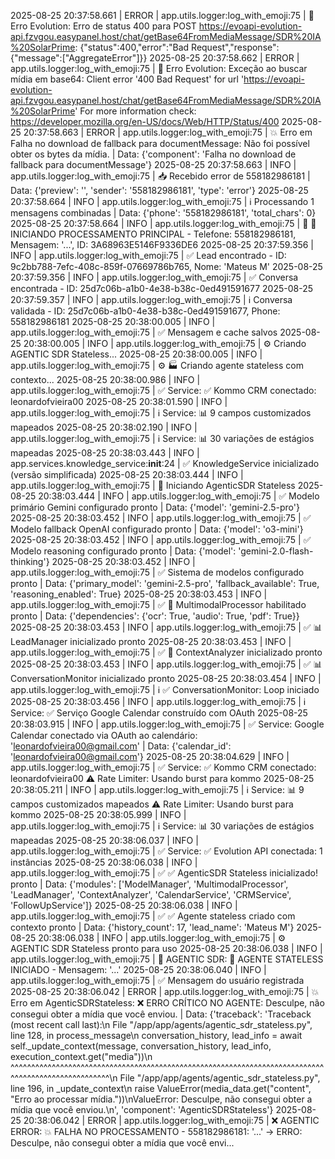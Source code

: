 2025-08-25 20:37:58.661 | ERROR    | app.utils.logger:log_with_emoji:75 | 🚨 Erro Evolution: Erro de status 400 para POST https://evoapi-evolution-api.fzvgou.easypanel.host/chat/getBase64FromMediaMessage/SDR%20IA%20SolarPrime: {"status":400,"error":"Bad Request","response":{"message":["AggregateError"]}}
2025-08-25 20:37:58.662 | ERROR    | app.utils.logger:log_with_emoji:75 | 🚨 Erro Evolution: Exceção ao buscar mídia em base64: Client error '400 Bad Request' for url 'https://evoapi-evolution-api.fzvgou.easypanel.host/chat/getBase64FromMediaMessage/SDR%20IA%20SolarPrime'
For more information check: https://developer.mozilla.org/en-US/docs/Web/HTTP/Status/400
2025-08-25 20:37:58.663 | ERROR    | app.utils.logger:log_with_emoji:75 | 💥 Erro em Falha no download de fallback para documentMessage: Não foi possível obter os bytes da mídia. | Data: {'component': 'Falha no download de fallback para documentMessage'}
2025-08-25 20:37:58.663 | INFO     | app.utils.logger:log_with_emoji:75 | 📥 Recebido error de 558182986181 | Data: {'preview': '', 'sender': '558182986181', 'type': 'error'}
2025-08-25 20:37:58.664 | INFO     | app.utils.logger:log_with_emoji:75 | ℹ️ Processando 1 mensagens combinadas | Data: {'phone': '558182986181', 'total_chars': 0}
2025-08-25 20:37:58.664 | INFO     | app.utils.logger:log_with_emoji:75 | 💬 🚀 INICIANDO PROCESSAMENTO PRINCIPAL - Telefone: 558182986181, Mensagem: '...', ID: 3A68963E5146F9336DE6
2025-08-25 20:37:59.356 | INFO     | app.utils.logger:log_with_emoji:75 | ✅ Lead encontrado - ID: 9c2bb788-7efc-408c-859f-07669786b765, Nome: 'Mateus M'
2025-08-25 20:37:59.356 | INFO     | app.utils.logger:log_with_emoji:75 | ✅ Conversa encontrada - ID: 25d7c06b-a1b0-4e38-b38c-0ed491591677
2025-08-25 20:37:59.357 | INFO     | app.utils.logger:log_with_emoji:75 | ℹ️ Conversa validada - ID: 25d7c06b-a1b0-4e38-b38c-0ed491591677, Phone: 558182986181
2025-08-25 20:38:00.005 | INFO     | app.utils.logger:log_with_emoji:75 | ✅ Mensagem e cache salvos
2025-08-25 20:38:00.005 | INFO     | app.utils.logger:log_with_emoji:75 | ⚙️ Criando AGENTIC SDR Stateless...
2025-08-25 20:38:00.005 | INFO     | app.utils.logger:log_with_emoji:75 | ⚙️ 🏭 Criando agente stateless com contexto...
2025-08-25 20:38:00.986 | INFO     | app.utils.logger:log_with_emoji:75 | ✅ Service: ✅ Kommo CRM conectado: leonardofvieira00
2025-08-25 20:38:01.590 | INFO     | app.utils.logger:log_with_emoji:75 | ℹ️ Service: 📊 9 campos customizados mapeados
2025-08-25 20:38:02.190 | INFO     | app.utils.logger:log_with_emoji:75 | ℹ️ Service: 📊 30 variações de estágios mapeadas
2025-08-25 20:38:03.443 | INFO     | app.services.knowledge_service:__init__:24 | ✅ KnowledgeService inicializado (versão simplificada)
2025-08-25 20:38:03.444 | INFO     | app.utils.logger:log_with_emoji:75 | 🚀 Iniciando AgenticSDR Stateless
2025-08-25 20:38:03.444 | INFO     | app.utils.logger:log_with_emoji:75 | ✅ Modelo primário Gemini configurado pronto | Data: {'model': 'gemini-2.5-pro'}
2025-08-25 20:38:03.452 | INFO     | app.utils.logger:log_with_emoji:75 | ✅ Modelo fallback OpenAI configurado pronto | Data: {'model': 'o3-mini'}
2025-08-25 20:38:03.452 | INFO     | app.utils.logger:log_with_emoji:75 | ✅ Modelo reasoning configurado pronto | Data: {'model': 'gemini-2.0-flash-thinking'}
2025-08-25 20:38:03.452 | INFO     | app.utils.logger:log_with_emoji:75 | ✅ Sistema de modelos configurado pronto | Data: {'primary_model': 'gemini-2.5-pro', 'fallback_available': True, 'reasoning_enabled': True}
2025-08-25 20:38:03.453 | INFO     | app.utils.logger:log_with_emoji:75 | ✅ 🎨 MultimodalProcessor habilitado pronto | Data: {'dependencies': {'ocr': True, 'audio': True, 'pdf': True}}
2025-08-25 20:38:03.453 | INFO     | app.utils.logger:log_with_emoji:75 | ✅ 📊 LeadManager inicializado pronto
2025-08-25 20:38:03.453 | INFO     | app.utils.logger:log_with_emoji:75 | ✅ 🧠 ContextAnalyzer inicializado pronto
2025-08-25 20:38:03.453 | INFO     | app.utils.logger:log_with_emoji:75 | ✅ 📊 ConversationMonitor inicializado pronto
2025-08-25 20:38:03.454 | INFO     | app.utils.logger:log_with_emoji:75 | ℹ️ ✅ ConversationMonitor: Loop iniciado
2025-08-25 20:38:03.456 | INFO     | app.utils.logger:log_with_emoji:75 | ℹ️ Service: ✅ Serviço Google Calendar construído com OAuth
2025-08-25 20:38:03.915 | INFO     | app.utils.logger:log_with_emoji:75 | ✅ Service: Google Calendar conectado via OAuth ao calendário: 'leonardofvieira00@gmail.com' | Data: {'calendar_id': 'leonardofvieira00@gmail.com'}
2025-08-25 20:38:04.629 | INFO     | app.utils.logger:log_with_emoji:75 | ✅ Service: ✅ Kommo CRM conectado: leonardofvieira00
⚠️ Rate Limiter: Usando burst para kommo
2025-08-25 20:38:05.211 | INFO     | app.utils.logger:log_with_emoji:75 | ℹ️ Service: 📊 9 campos customizados mapeados
⚠️ Rate Limiter: Usando burst para kommo
2025-08-25 20:38:05.999 | INFO     | app.utils.logger:log_with_emoji:75 | ℹ️ Service: 📊 30 variações de estágios mapeadas
2025-08-25 20:38:06.037 | INFO     | app.utils.logger:log_with_emoji:75 | ✅ Service: ✅ Evolution API conectada: 1 instâncias
2025-08-25 20:38:06.038 | INFO     | app.utils.logger:log_with_emoji:75 | ✅ ✅ AgenticSDR Stateless inicializado! pronto | Data: {'modules': ['ModelManager', 'MultimodalProcessor', 'LeadManager', 'ContextAnalyzer', 'CalendarService', 'CRMService', 'FollowUpService']}
2025-08-25 20:38:06.038 | INFO     | app.utils.logger:log_with_emoji:75 | ✅ ✅ Agente stateless criado com contexto pronto | Data: {'history_count': 17, 'lead_name': 'Mateus M'}
2025-08-25 20:38:06.038 | INFO     | app.utils.logger:log_with_emoji:75 | ⚙️ AGENTIC SDR Stateless pronto para uso
2025-08-25 20:38:06.038 | INFO     | app.utils.logger:log_with_emoji:75 | 🤖 AGENTIC SDR: 🤖 AGENTE STATELESS INICIADO - Mensagem: '...'
2025-08-25 20:38:06.040 | INFO     | app.utils.logger:log_with_emoji:75 | ✅ Mensagem do usuário registrada
2025-08-25 20:38:06.042 | ERROR    | app.utils.logger:log_with_emoji:75 | 💥 Erro em AgenticSDRStateless: ❌ ERRO CRÍTICO NO AGENTE: Desculpe, não consegui obter a mídia que você enviou. | Data: {'traceback': 'Traceback (most recent call last):\n  File "/app/app/agents/agentic_sdr_stateless.py", line 128, in process_message\n    conversation_history, lead_info = await self._update_context(message, conversation_history, lead_info, execution_context.get("media"))\n                                      ^^^^^^^^^^^^^^^^^^^^^^^^^^^^^^^^^^^^^^^^^^^^^^^^^^^^^^^^^^^^^^^^^^^^^^^^^^^^^^^^^^^^^^^^^^^^^^^^^^^^\n  File "/app/app/agents/agentic_sdr_stateless.py", line 196, in _update_context\n    raise ValueError(media_data.get("content", "Erro ao processar mídia."))\nValueError: Desculpe, não consegui obter a mídia que você enviou.\n', 'component': 'AgenticSDRStateless'}
2025-08-25 20:38:06.042 | ERROR    | app.utils.logger:log_with_emoji:75 | ❌ AGENTIC ERROR: 💥 FALHA NO PROCESSAMENTO - 558182986181: '...' -> ERRO: Desculpe, não consegui obter a mídia que você envi...